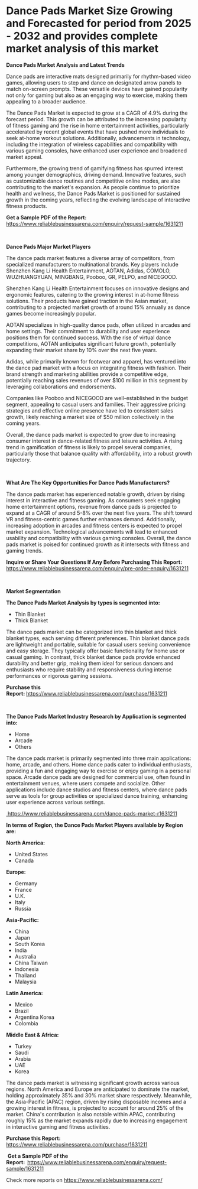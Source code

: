 <p><h1>Dance Pads Market Size Growing and Forecasted for period from 2025 - 2032 and provides complete market analysis of this market</h1></p><p><strong>Dance Pads Market Analysis and Latest Trends</strong></p>
<p><p>Dance pads are interactive mats designed primarily for rhythm-based video games, allowing users to step and dance on designated arrow panels to match on-screen prompts. These versatile devices have gained popularity not only for gaming but also as an engaging way to exercise, making them appealing to a broader audience.</p><p>The Dance Pads Market is expected to grow at a CAGR of 4.9% during the forecast period. This growth can be attributed to the increasing popularity of fitness gaming and the rise in home entertainment activities, particularly accelerated by recent global events that have pushed more individuals to seek at-home workout solutions. Additionally, advancements in technology, including the integration of wireless capabilities and compatibility with various gaming consoles, have enhanced user experience and broadened market appeal.</p><p>Furthermore, the growing trend of gamifying fitness has spurred interest among younger demographics, driving demand. Innovative features, such as customizable dance routines and competitive online modes, are also contributing to the market's expansion. As people continue to prioritize health and wellness, the Dance Pads Market is positioned for sustained growth in the coming years, reflecting the evolving landscape of interactive fitness products.</p></p>
<p><strong>Get a Sample PDF of the Report:&nbsp;</strong> <a href="https://www.reliablebusinessarena.com/enquiry/request-sample/1631211?utm_campaign=2335&utm_medium=2&utm_source=Github&utm_content=ia&utm_term=08022025&utm_id=dance-pads">https://www.reliablebusinessarena.com/enquiry/request-sample/1631211</a></p>
<p>&nbsp;</p>
<p><strong>Dance Pads Major Market Players</strong></p>
<p><p>The dance pads market features a diverse array of competitors, from specialized manufacturers to multinational brands. Key players include Shenzhen Kang Li Health Entertainment, AOTAN, Adidas, COMOLO, WUZHUANGYUAN, MINGBANG, Pooboo, GR, PELPO, and NICEGOOD. </p><p>Shenzhen Kang Li Health Entertainment focuses on innovative designs and ergonomic features, catering to the growing interest in at-home fitness solutions. Their products have gained traction in the Asian market, contributing to a projected market growth of around 15% annually as dance games become increasingly popular.</p><p>AOTAN specializes in high-quality dance pads, often utilized in arcades and home settings. Their commitment to durability and user experience positions them for continued success. With the rise of virtual dance competitions, AOTAN anticipates significant future growth, potentially expanding their market share by 10% over the next five years.</p><p>Adidas, while primarily known for footwear and apparel, has ventured into the dance pad market with a focus on integrating fitness with fashion. Their brand strength and marketing abilities provide a competitive edge, potentially reaching sales revenues of over $100 million in this segment by leveraging collaborations and endorsements.</p><p>Companies like Pooboo and NICEGOOD are well-established in the budget segment, appealing to casual users and families. Their aggressive pricing strategies and effective online presence have led to consistent sales growth, likely reaching a market size of $50 million collectively in the coming years.</p><p>Overall, the dance pads market is expected to grow due to increasing consumer interest in dance-related fitness and leisure activities. A rising trend in gamification of fitness is likely to propel several companies, particularly those that balance quality with affordability, into a robust growth trajectory.</p></p>
<p>&nbsp;</p>
<p><strong>What Are The Key Opportunities For Dance Pads Manufacturers?</strong></p>
<p><p>The dance pads market has experienced notable growth, driven by rising interest in interactive and fitness gaming. As consumers seek engaging home entertainment options, revenue from dance pads is projected to expand at a CAGR of around 5-8% over the next five years. The shift toward VR and fitness-centric games further enhances demand. Additionally, increasing adoption in arcades and fitness centers is expected to propel market expansion. Technological advancements will lead to enhanced usability and compatibility with various gaming consoles. Overall, the dance pads market is poised for continued growth as it intersects with fitness and gaming trends.</p></p>
<p><strong>Inquire or Share Your Questions If Any Before Purchasing This Report:</strong> <a href="https://www.reliablebusinessarena.com/enquiry/pre-order-enquiry/1631211?utm_campaign=2335&utm_medium=2&utm_source=Github&utm_content=ia&utm_term=08022025&utm_id=dance-pads">https://www.reliablebusinessarena.com/enquiry/pre-order-enquiry/1631211</a></p>
<p>&nbsp;</p>
<p><strong>Market Segmentation</strong></p>
<p><strong>The Dance Pads Market Analysis by types is segmented into:</strong></p>
<p><ul><li>Thin Blanket</li><li>Thick Blanket</li></ul></p>
<p><p>The dance pads market can be categorized into thin blanket and thick blanket types, each serving different preferences. Thin blanket dance pads are lightweight and portable, suitable for casual users seeking convenience and easy storage. They typically offer basic functionality for home use or casual gaming. In contrast, thick blanket dance pads provide enhanced durability and better grip, making them ideal for serious dancers and enthusiasts who require stability and responsiveness during intense performances or rigorous gaming sessions.</p></p>
<p><strong>Purchase this Report:&nbsp;</strong><a href="https://www.reliablebusinessarena.com/purchase/1631211?utm_campaign=2335&utm_medium=2&utm_source=Github&utm_content=ia&utm_term=08022025&utm_id=dance-pads">https://www.reliablebusinessarena.com/purchase/1631211</a></p>
<p>&nbsp;</p>
<p><strong>The Dance Pads Market Industry Research by Application is segmented into:</strong></p>
<p><ul><li>Home</li><li>Arcade</li><li>Others</li></ul></p>
<p><p>The dance pads market is primarily segmented into three main applications: home, arcade, and others. Home dance pads cater to individual enthusiasts, providing a fun and engaging way to exercise or enjoy gaming in a personal space. Arcade dance pads are designed for commercial use, often found in entertainment venues, where users compete and socialize. Other applications include dance studios and fitness centers, where dance pads serve as tools for group activities or specialized dance training, enhancing user experience across various settings.</p></p>
<p><a href="https://www.reliablebusinessarena.com/dance-pads-market-r1631211?utm_campaign=2335&utm_medium=2&utm_source=Github&utm_content=ia&utm_term=08022025&utm_id=dance-pads">&nbsp;https://www.reliablebusinessarena.com/dance-pads-market-r1631211</a></p>
<p><strong>In terms of Region, the Dance Pads Market Players available by Region are:</strong></p>
<p>
    <p> <strong> North America: </strong>
        <ul>
            <li>United States</li>
            <li>Canada</li>
        </ul>
        </p> 
    <p> <strong> Europe: </strong>
        <ul>
            <li>Germany</li>
            <li>France</li>
            <li>U.K.</li>
            <li>Italy</li>
            <li>Russia</li>
        </ul>
        </p> 
    <p> <strong> Asia-Pacific: </strong>
        <ul>
            <li>China</li>
            <li>Japan</li>
            <li>South Korea</li>
            <li>India</li>
            <li>Australia</li>
            <li>China Taiwan</li>
            <li>Indonesia</li>
            <li>Thailand</li>
            <li>Malaysia</li>
        </ul>
        </p> 
    <p> <strong> Latin America: </strong>
        <ul>
            <li>Mexico</li>
            <li>Brazil</li>
            <li>Argentina Korea</li>
            <li>Colombia</li>
        </ul>
        </p> 
    <p> <strong> Middle East & Africa: </strong>
        <ul>
            <li>Turkey</li>
            <li>Saudi</li>
            <li>Arabia</li>
            <li>UAE</li>
            <li>Korea</li>
        </ul>
    </p>
    </p>
<p><p>The dance pads market is witnessing significant growth across various regions. North America and Europe are anticipated to dominate the market, holding approximately 35% and 30% market share respectively. Meanwhile, the Asia-Pacific (APAC) region, driven by rising disposable incomes and a growing interest in fitness, is projected to account for around 25% of the market. China's contribution is also notable within APAC, contributing roughly 15% as the market expands rapidly due to increasing engagement in interactive gaming and fitness activities.</p></p>
<p><strong>Purchase this Report: </strong><a href="https://www.reliablebusinessarena.com/purchase/1631211?utm_campaign=2335&utm_medium=2&utm_source=Github&utm_content=ia&utm_term=08022025&utm_id=dance-pads">https://www.reliablebusinessarena.com/purchase/1631211</a></p>
<p>&nbsp;<strong>Get a Sample PDF of the Report:&nbsp;&nbsp;</strong><a href="https://www.reliablebusinessarena.com/enquiry/request-sample/1631211?utm_campaign=2335&utm_medium=2&utm_source=Github&utm_content=ia&utm_term=08022025&utm_id=dance-pads">https://www.reliablebusinessarena.com/enquiry/request-sample/1631211</a></p>
<p><strong></strong></p>
<p>Check more reports on <a href="https://www.reliablebusinessarena.com/?utm_campaign=2335&utm_medium=2&utm_source=Github&utm_content=ia&utm_term=08022025&utm_id=dance-pads">https://www.reliablebusinessarena.com/</a></p>